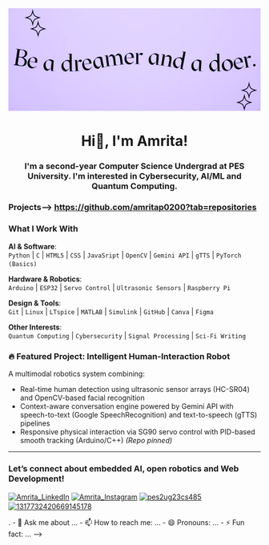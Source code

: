 <div align= "center">
    <img src="Banner.png" alt="Banner_Amrita_GitHub">
</div>
<h1 align="center">Hi👋, I'm Amrita!</h1>
<h3 align="center"> I'm a second-year Computer Science Undergrad at PES University. I'm interested in Cybersecurity, AI/ML and Quantum Computing.</h3>

### Projects--> https://github.com/amritap0200?tab=repositories

### What I Work With  

**AI & Software**:  
`Python` | `C` | `HTML5` | `CSS` | `JavaSript` | `OpenCV` | `Gemini API` | `gTTS` | `PyTorch (Basics)`  

**Hardware & Robotics**:  
`Arduino` | `ESP32` | `Servo Control` | `Ultrasonic Sensors` | `Raspberry Pi`  

**Design & Tools**:  
`Git` | `Linux` | `LTspice` | `MATLAB` | `Simulink` | `GitHub` | `Canva` | `Figma` 

**Other Interests**:  
`Quantum Computing` | `Cybersecurity` | `Signal Processing` | `Sci-Fi Writing`

### 🔥 **Featured Project: Intelligent Human-Interaction Robot** 
A multimodal robotics system combining:
- Real-time human detection using ultrasonic sensor arrays (HC-SR04) and OpenCV-based facial recognition
- Context-aware conversation engine powered by Gemini API with speech-to-text (Google SpeechRecognition) and text-to-speech (gTTS) pipelines 
- Responsive physical interaction via SG90 servo control with PID-based smooth tracking (Arduino/C++)
*(Repo pinned)*  

---

### Let’s connect about **embedded AI**, **open robotics** and **Web Development**! 
<p align="left">
<a href="https://www.linkedin.com/in/amrita-pradeep12/" target="blank"><img align="center" src="https://raw.githubusercontent.com/rahuldkjain/github-profile-readme-generator/master/src/images/icons/Social/linked-in-alt.svg" alt="Amrita_LinkedIn" height="30" width="40" /></a>
<a href="https://www.instagram.com/aami_potter/" target="blank"><img align="center" src="https://raw.githubusercontent.com/rahuldkjain/github-profile-readme-generator/master/src/images/icons/Social/instagram.svg" alt="Amrita_Instagram" height="30" width="40" /></a>
<a href="https://www.hackerrank.com/profile/PES2UG24CS919" target="blank"><img align="center" src="https://raw.githubusercontent.com/rahuldkjain/github-profile-readme-generator/master/src/images/icons/Social/hackerrank.svg" alt="pes2ug23cs485" height="30" width="40" /></a>
<a href="https://discordapp.com/users/1317732420669145178" target="blank"><img align="center" src="https://raw.githubusercontent.com/rahuldkjain/github-profile-readme-generator/master/src/images/icons/Social/discord.svg" alt="1317732420669145178" height="30" width="40" /></a>
</p>.
- 💬 Ask me about ...
- 📫 How to reach me: ...
- 😄 Pronouns: ...
- ⚡ Fun fact: ...
-->
